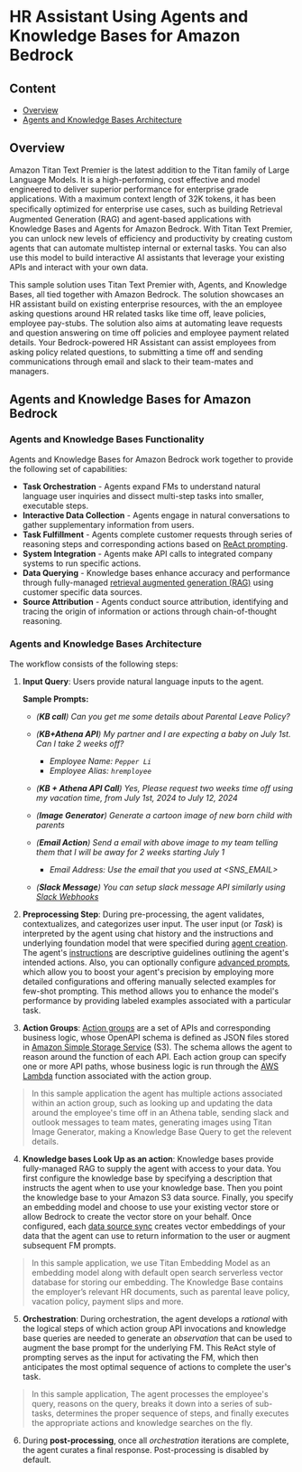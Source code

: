 # HR Assistant Using Agents and Knowledge Bases for Amazon Bedrock


## Content
- [Overview](#overview)
- [Agents and Knowledge Bases Architecture](#agents-and-knowledge-bases-architecture)


## Overview

Amazon Titan Text Premier is the latest addition to the Titan family of Large Language Models. It is a high-performing, cost effective and model engineered to deliver superior performance for enterprise grade applications. 
With a maximum context length of 32K tokens, it has been speciﬁcally optimized for enterprise use cases, such as building Retrieval Augmented Generation (RAG) and agent-based applications with Knowledge Bases and Agents for Amazon Bedrock. With Titan Text Premier, you can unlock new levels of efficiency and productivity by creating custom agents that can automate multistep internal or external tasks. You can also use this model to build interactive AI assistants that leverage your existing APIs and interact with your own data.

This sample solution  uses Titan Text Premier with, Agents, and Knowledge Bases, all tied together with Amazon Bedrock. The solution showcases an HR assistant build on existing enterprise resources, with the an employee asking questions around HR related tasks like time off, leave policies, employee pay-stubs. The solution also aims at automating leave requests and question answering on time off policies and employee payment related details. Your Bedrock-powered HR Assistant can assist employees from asking policy related questions, to submitting a time off and sending communications through email and slack to their team-mates and managers.


## Agents and Knowledge Bases for Amazon Bedrock

### Agents and Knowledge Bases Functionality
Agents and Knowledge Bases for Amazon Bedrock work together to provide the following set of capabilities:

- **Task Orchestration** - Agents expand FMs to understand natural language user inquiries and dissect multi-step tasks into smaller, executable steps.
- **Interactive Data Collection** - Agents engage in natural conversations to gather supplementary information from users.
- **Task Fulfillment** - Agents complete customer requests through series of reasoning steps and corresponding actions based on [ReAct prompting](https://www.promptingguide.ai/techniques/react).
- **System Integration** - Agents make API calls to integrated company systems to run specific actions.
- **Data Querying** - Knowledge bases enhance accuracy and performance through fully-managed [retrieval augmented generation (RAG)](https://docs.aws.amazon.com/sagemaker/latest/dg/jumpstart-foundation-models-customize-rag.html) using customer specific data sources.
- **Source Attribution** - Agents conduct source attribution, identifying and tracing the origin of information or actions through chain-of-thought reasoning.

### Agents and Knowledge Bases Architecture


The workflow consists of the following steps:

1. **Input Query**: Users provide natural language inputs to the agent.

    **Sample Prompts:**
    * _(**KB call**) Can you get me some details about Parental Leave Policy?_
   
    * _(**KB+Athena API**) My partner and I are expecting a baby on July 1st. Can I take 2 weeks off?_
    
      - _Employee Name: `Pepper Li`_
      - _Employee Alias: `hremployee`_
    
    * _(**KB + Athena API Call**) Yes, Please request two weeks time off using my vacation time, from July 1st, 2024 to July 12, 2024_
    
    * _(**Image Generator**) Generate a cartoon image of new born child with parents_
    
    
    * _(**Email Action**) Send a email with above image to my team telling them that I will be away for 2 weeks starting July 1_
    
      - _Email Address: Use the email that you used at <SNS_EMAIL>_
    
    * _(**Slack Message**) You can setup slack message API similarly using [Slack Webhooks](https://api.slack.com/messaging/webhooks)_

2. **Preprocessing Step**: During pre-processing, the agent validates, contextualizes, and categorizes user input. The user input (or _Task_) is interpreted by the agent using chat history and the instructions and underlying foundation model that were specified during [agent creation](https://docs.aws.amazon.com/bedrock/latest/userguide/agents-create.html). The agent's [instructions](https://docs.aws.amazon.com/bedrock/latest/userguide/agents.html) are descriptive guidelines outlining the agent's intended actions. Also, you can optionally configure [advanced prompts](https://docs.aws.amazon.com/bedrock/latest/userguide/advanced-prompts.html), which allow you to boost your agent's precision by employing more detailed configurations and offering manually selected examples for few-shot prompting. This method allows you to enhance the model's performance by providing labeled examples associated with a particular task. 

3. **Action Groups**: [Action groups](https://docs.aws.amazon.com/bedrock/latest/userguide/agents-setup.html) are a set of APIs and corresponding business logic, whose OpenAPI schema is defined as JSON files stored in [Amazon Simple Storage Service](https://docs.aws.amazon.com/AmazonS3/latest/userguide/Welcome.html) (S3). The schema allows the agent to reason around the function of each API. Each action group can specify one or more API paths, whose business logic is run through the [AWS Lambda](http://aws.amazon.com/lambda) function associated with the action group. 
> In this sample application the agent has multiple actions associated within an action group, such as looking up and updating the data around the employee's time off in an Athena table, sending slack and outlook messages to team mates, generating images using Titan Image Generator, making a Knowledge Base Query to get the relevent details.

4. **Knowledge bases Look Up as an action**: Knowledge bases provide fully-managed RAG to supply the agent with access to your data. You first configure the knowledge base by specifying a description that instructs the agent when to use your knowledge base. Then you point the knowledge base to your Amazon S3 data source. Finally, you specify an embedding model and choose to use your existing vector store or allow Bedrock to create the vector store on your behalf. Once configured, each [data source sync](https://docs.aws.amazon.com/bedrock/latest/userguide/knowledge-base-ingest.html) creates vector embeddings of your data that the agent can use to return information to the user or augment subsequent FM prompts.
> In this sample application, we use Titan Embedding Model as an embedding model along with default open search serverless vector database for storing our embedding. The Knowledge Base contains the employer’s relevant HR documents, such as parental leave policy, vacation policy, payment slips and more. 

5. **Orchestration**: During orchestration, the agent develops a _rational_ with the logical steps of which action group API invocations and knowledge base queries are needed to generate an _observation_ that can be used to augment the base prompt for the underlying FM. This ReAct style of prompting serves as the input for activating the FM, which then anticipates the most optimal sequence of actions to complete the user's task. 
> In this sample application, The agent processes the employee's query, reasons on the query, breaks it down into a series of sub-tasks, determines the proper sequence of steps, and finally executes the appropriate actions and knowledge searches on the fly. 
      
6. During **post-processing**, once all _orchestration_ iterations are complete, the agent curates a final response. Post-processing is disabled by default.
